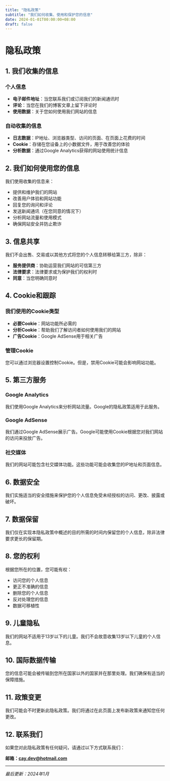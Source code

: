 ```yaml
---
title: "隐私政策"
subtitle: "我们如何收集、使用和保护您的信息"
date: 2024-01-01T00:00:00+08:00
draft: false
---
```


# 隐私政策

## 1. 我们收集的信息

### 个人信息
- **电子邮件地址**：当您联系我们或订阅我们的新闻通讯时
- **评论**：当您在我们的博客文章上留下评论时
- **使用数据**：关于您如何使用我们网站的信息

### 自动收集的信息
- **日志数据**：IP地址、浏览器类型、访问的页面、在页面上花费的时间
- **Cookie**：存储在您设备上的小数据文件，用于改善您的体验
- **分析数据**：通过Google Analytics获得的网站使用统计信息

## 2. 我们如何使用您的信息

我们使用收集的信息来：
- 提供和维护我们的网站
- 改善用户体验和网站功能
- 回复您的询问和评论
- 发送新闻通讯（在您同意的情况下）
- 分析网站流量和使用模式
- 确保网站安全并防止欺诈

## 3. 信息共享

我们不会出售、交易或以其他方式将您的个人信息转移给第三方，除非：
- **服务提供商**：协助运营我们网站的可信第三方
- **法律要求**：法律要求或为保护我们的权利时
- **同意**：当您明确同意时

## 4. Cookie和跟踪

### 我们使用的Cookie类型
- **必要Cookie**：网站功能所必需的
- **分析Cookie**：帮助我们了解访问者如何使用我们的网站
- **广告Cookie**：Google AdSense用于相关广告

### 管理Cookie
您可以通过浏览器设置控制Cookie。但是，禁用Cookie可能会影响网站功能。

## 5. 第三方服务

### Google Analytics
我们使用Google Analytics来分析网站流量。Google的隐私政策适用于此服务。

### Google AdSense
我们通过Google AdSense展示广告。Google可能使用Cookie根据您对我们网站的访问来投放广告。

### 社交媒体
我们的网站可能包含社交媒体功能。这些功能可能会收集您的IP地址和页面信息。

## 6. 数据安全

我们实施适当的安全措施来保护您的个人信息免受未经授权的访问、更改、披露或破坏。

## 7. 数据保留

我们仅在实现本隐私政策中概述的目的所需的时间内保留您的个人信息，除非法律要求更长的保留期。

## 8. 您的权利

根据您所在的位置，您可能有权：
- 访问您的个人信息
- 更正不准确的信息
- 删除您的个人信息
- 反对处理您的信息
- 数据可移植性

## 9. 儿童隐私

我们的网站不适用于13岁以下的儿童。我们不会故意收集13岁以下儿童的个人信息。

## 10. 国际数据传输

您的信息可能会被传输到您所在国家以外的国家并在那里处理。我们确保有适当的保障措施。

## 11. 政策变更

我们可能会不时更新此隐私政策。我们将通过在此页面上发布新政策来通知您任何更改。

## 12. 联系我们

如果您对此隐私政策有任何疑问，请通过以下方式联系我们：

**邮箱：cay.dev@hotmail.com**

---

*最后更新：2024年1月*
